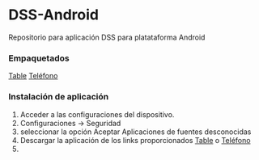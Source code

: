 # DSS-Android
Repositorio para aplicación DSS para platataforma Android

### Empaquetados
[Table](https://github.com/JSHOrg/DSS-Android/tree/master/empaquetado%20Tablet)
[Teléfono](https://github.com/JSHOrg/DSS-Android/tree/master/empaquetado%20Telefono)

### Instalación de aplicación
1. Acceder a las configuraciones del dispositivo.
2. Configuraciones -> Seguridad
3. seleccionar la opción Aceptar Aplicaciones de fuentes desconocidas
4. Descargar la aplicación de los links proporcionados [Table](https://github.com/JSHOrg/DSS-Android/tree/master/empaquetado%20Tablet) o [Teléfono](https://github.com/JSHOrg/DSS-Android/tree/master/empaquetado%20Telefono)
5.
